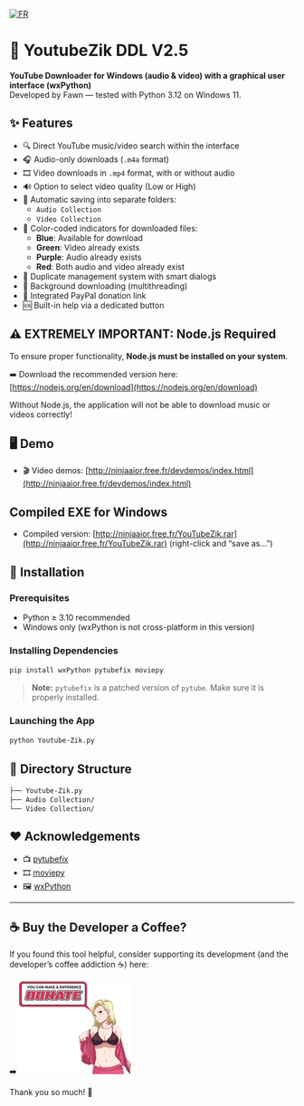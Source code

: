[![FR](https://img.shields.io/badge/lang-FR-red.svg)](https://github.com/Fawn06220/Youtube-Zik/blob/main/README.md)

# 🎵 YoutubeZik DDL V2.5

**YouTube Downloader for Windows (audio & video) with a graphical user interface (wxPython)**  
Developed by Fawn — tested with Python 3.12 on Windows 11.

## ✨ Features

- 🔍 Direct YouTube music/video search within the interface
- 🎧 Audio-only downloads (`.m4a` format)
- 🎞️ Video downloads in `.mp4` format, with or without audio
- 🔊 Option to select video quality (Low or High)
- 📁 Automatic saving into separate folders:
  - `Audio Collection`
  - `Video Collection`
- 🌈 Color-coded indicators for downloaded files:
  - **Blue**: Available for download
  - **Green**: Video already exists
  - **Purple**: Audio already exists
  - **Red**: Both audio and video already exist
- 🔄 Duplicate management system with smart dialogs
- 🧵 Background downloading (multithreading)
- 💚 Integrated PayPal donation link
- 🆘 Built-in help via a dedicated button

## ⚠️ EXTREMELY IMPORTANT: Node.js Required

To ensure proper functionality, **Node.js must be installed on your system**.

➡️ Download the recommended version here:  
[https://nodejs.org/en/download](https://nodejs.org/en/download)

Without Node.js, the application will not be able to download music or videos correctly!

## 🖥️ Demo

- 🎬 Video demos: [http://ninjaaior.free.fr/devdemos/index.html](http://ninjaaior.free.fr/devdemos/index.html)

## Compiled EXE for Windows

- Compiled version: [http://ninjaaior.free.fr/YouTubeZik.rar](http://ninjaaior.free.fr/YouTubeZik.rar) (right-click and “save as...”)

## 🚀 Installation

### Prerequisites

- Python ≥ 3.10 recommended
- Windows only (wxPython is not cross-platform in this version)

### Installing Dependencies

```bash
pip install wxPython pytubefix moviepy
```

> **Note:** `pytubefix` is a patched version of `pytube`. Make sure it is properly installed.

### Launching the App

```bash
python Youtube-Zik.py
```

## 📁 Directory Structure

```
├── Youtube-Zik.py
├── Audio Collection/
└── Video Collection/
```

## ❤️ Acknowledgements

- 📺 [pytubefix](https://github.com/ldunn/pytubefix)
- 🎞️ [moviepy](https://zulko.github.io/moviepy/)
- 🖼️ [wxPython](https://wxpython.org/)

---

## ☕ Buy the Developer a Coffee?

If you found this tool helpful, consider supporting its development (and the developer’s coffee addiction ☕) here:

➡️ [![Donate](icone/donate.png)](https://www.paypal.com/paypalme/noobpythondev)

Thank you so much! 💙
